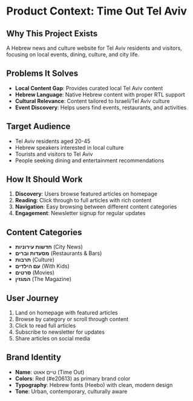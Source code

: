 # Product Context: Time Out Tel Aviv

## Why This Project Exists
A Hebrew news and culture website for Tel Aviv residents and visitors, focusing on local events, dining, culture, and city life.

## Problems It Solves
- **Local Content Gap**: Provides curated local Tel Aviv content
- **Hebrew Language**: Native Hebrew content with proper RTL support
- **Cultural Relevance**: Content tailored to Israeli/Tel Aviv culture
- **Event Discovery**: Helps users find events, restaurants, and activities

## Target Audience
- Tel Aviv residents aged 20-45
- Hebrew speakers interested in local culture
- Tourists and visitors to Tel Aviv
- People seeking dining and entertainment recommendations

## How It Should Work
1. **Discovery**: Users browse featured articles on homepage
2. **Reading**: Click through to full articles with rich content
3. **Navigation**: Easy browsing between different content categories
4. **Engagement**: Newsletter signup for regular updates

## Content Categories
- **חדשות עירוניות** (City News)
- **מסעדות וברים** (Restaurants & Bars)  
- **תרבות** (Culture)
- **עם הילדים** (With Kids)
- **סרטים** (Movies)
- **המגזין** (The Magazine)

## User Journey
1. Land on homepage with featured articles
2. Browse by category or scroll through content
3. Click to read full articles
4. Subscribe to newsletter for updates
5. Share articles on social media

## Brand Identity
- **Name**: טיים אאוט (Time Out)
- **Colors**: Red (#e20613) as primary brand color
- **Typography**: Hebrew fonts (Heebo) with clean, modern design
- **Tone**: Urban, contemporary, culturally aware

